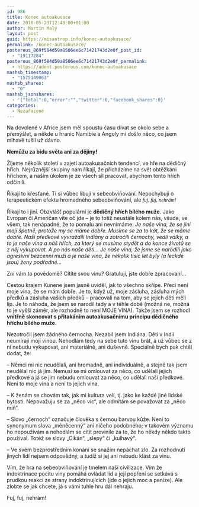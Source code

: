 ```yaml
---
id: 986
title: Konec autoakusace
date: 2010-05-23T12:48:00+01:00
author: Martin Malý
layout: post
guid: https://misantrop.info/konec-autoakusace/
permalink: /konec-autoakusace/
posterous_869f584d59a8506ee6c71421743d2e0f_post_id:
  - "19117284"
posterous_869f584d59a8506ee6c71421743d2e0f_permalink:
  - https://adent.posterous.com/konec-autoakusace
mashsb_timestamp:
  - "1575149063"
mashsb_shares:
  - "0"
mashsb_jsonshares:
  - '{"total":0,"error":"","twitter":0,"facebook_shares":0}'
categories:
  - Nezařazené
---
```

Na dovolené v Africe jsem měl spoustu času dívat se okolo sebe a přemýšlet, a někde u hranic Namibie a Angoly mi došlo něco, co jsem mlhavě tušil už dávno.

**Nemůžu za bídu světa ani za dějiny!**

Žijeme několik století v zajetí autoakusačních tendencí, ve hře na dědičný hřích. Nejrůznější skupiny nám říkají, že přicházíme na svět obtěžkáni hříchem, a naším úkolem je ze všech sil pracovat, abychom tento hřích odčinili.

Říkají to křesťané. Ti si vůbec libují v sebeobviňování. Nepochybuji o terapeutickém efektu hromadného sebeobviňování, ale _<span style="font-family: mceinline;">fuj, fuj, nehrám!</span>_

Říkají to i jiní. Obzvlášť populární je **dědičný hřích bílého muže**. Jako Evropan či Američan víte oč jde &#8211; je to totiž neustále kolem nás, všude, ve všem, tak nenápadné, že to pomalu ani nevnímáme: _Je naše vina, že se jiní mají špatně, protože my se máme dobře. Musíme se za to kát, že se máme dobře. Naši předkové vyvraždili Indiány a zotročili černochy, vedli války, a to je naše vina a náš hřích, za který se musíme stydět a do konce životů se z něj vykupovat. A po nás naše děti&#8230; Je naše vina, že jsme se narodili jako agresivní bezcenní muži a je naše vina, že několik tisíc let byly (a leckde jsou) ženy podřadné&#8230;_

Zní vám to povědomě? Cítíte svou vinu? Gratuluji, jste dobře zpracovaní&#8230;

Cestou krajem Kunene jsem jasně uviděl, jak to všechno skřípe. Přeci není moje vina, že se mám dobře. Je to, když už, moje zásluha, zásluha mých předků a zásluha vašich předků &#8211; pracovali na tom, aby se jejich děti měli líp. Je to náhoda, že jsem se narodil tady a v téhle době (možná ne, možná to je vyšší záměr, ale rozhodně to není MOJE VINA). Takže jsem se rozhodl **vnitřně skoncovat s přitakáním autoakusačnímu principu dědičného hříchu bílého muže**.

Nezotročil jsem žádného černocha. Nezabil jsem Indiána. Děti v Indii neumírají mojí vinou. Nehodlám tedy na sebe tuto vinu brát, a už vůbec se z ní nebudu vykupovat, ani materiálně, ani duševně. Speciálně bych pak chtěl dodat, že:

&#8211; Němci mi nic neudělali, ani hromadně, ani individuálně, a stejně tak jsem neudělal nic já jim. Nemusí se mi omlouvat za něco, co udělali jejich předkové a já se jim nebudu omlouvat za něco, co udělali naši předkové. Není to moje vina a není to jejich vina.

&#8211; K ženám se chovám tak, jak mi kultura velí, tj. jako ke každé jiné lidské bytosti. Nepovažuju se za &#8222;něco víc&#8220;, ale odmítám se považovat za &#8222;něco míň&#8220;.

&#8211; Slovo &#8222;černoch&#8220; označuje člověka s černou barvou kůže. Není to synonymum slova &#8222;méněcenný&#8220; ani ničeho podobného; v takovém významu ho nepoužívám a nehodlám se cítit provinile za to, že ho někdy někdo takto používal. Totéž se slovy &#8222;Cikán&#8220;, &#8222;slepý&#8220; či &#8222;kulhavý&#8220;.

&#8211; Ve svém bezprostředním konání se snažím nepáchat zlo. Za rozhodnutí jiných lidí nejsem odpovědný, a tudíž si jej ani nebudu klást za vinu.

Vím, že hra na sebeobviňování je tmelem naší civilizace. Vím že indoktrinace pocitu viny pomáhá ovládat lid a její popření se setkává s prudkou reakcí ze strany indoktrinujících (jde o jejich moc a peníze). Ale zlobte se jak chcete, já s vámi tuhle hru dál nehraju.

Fuj, fuj, nehrám!